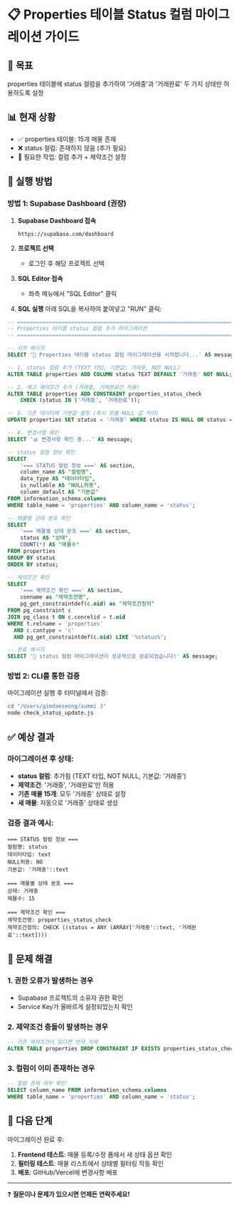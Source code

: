 # 📋 Properties 테이블 Status 컬럼 마이그레이션 가이드

## 🎯 목표
properties 테이블에 status 컬럼을 추가하여 '거래중'과 '거래완료' 두 가지 상태만 허용하도록 설정

## 📊 현재 상황
- ✅ properties 테이블: 15개 매물 존재
- ❌ status 컬럼: 존재하지 않음 (추가 필요)
- 🔧 필요한 작업: 컬럼 추가 + 제약조건 설정

## 🚀 실행 방법

### 방법 1: Supabase Dashboard (권장)

1. **Supabase Dashboard 접속**
   ```
   https://supabase.com/dashboard
   ```

2. **프로젝트 선택**
   - 로그인 후 해당 프로젝트 선택

3. **SQL Editor 접속**
   - 좌측 메뉴에서 "SQL Editor" 클릭

4. **SQL 실행**
   아래 SQL을 복사하여 붙여넣고 "RUN" 클릭:

```sql
-- ============================================================================
-- Properties 테이블 status 컬럼 추가 마이그레이션
-- ============================================================================

-- 시작 메시지
SELECT '🚀 Properties 테이블 status 컬럼 마이그레이션을 시작합니다...' AS message;

-- 1. status 컬럼 추가 (TEXT 타입, 기본값: 거래중, NOT NULL)
ALTER TABLE properties ADD COLUMN status TEXT DEFAULT '거래중' NOT NULL;

-- 2. 체크 제약조건 추가 (거래중, 거래완료만 허용)
ALTER TABLE properties ADD CONSTRAINT properties_status_check 
    CHECK (status IN ('거래중', '거래완료'));

-- 3. 기존 데이터에 기본값 설정 (혹시 모를 NULL 값 처리)
UPDATE properties SET status = '거래중' WHERE status IS NULL OR status = '';

-- 4. 변경사항 확인
SELECT '📊 변경사항 확인 중...' AS message;

-- status 컬럼 정보 확인
SELECT 
    '=== STATUS 컬럼 정보 ===' AS section,
    column_name AS "컬럼명", 
    data_type AS "데이터타입", 
    is_nullable AS "NULL허용", 
    column_default AS "기본값"
FROM information_schema.columns 
WHERE table_name = 'properties' AND column_name = 'status';

-- 매물별 상태 분포 확인
SELECT 
    '=== 매물별 상태 분포 ===' AS section,
    status AS "상태", 
    COUNT(*) AS "매물수"
FROM properties 
GROUP BY status 
ORDER BY status;

-- 제약조건 확인
SELECT 
    '=== 제약조건 확인 ===' AS section,
    conname as "제약조건명",
    pg_get_constraintdef(c.oid) as "제약조건정의"
FROM pg_constraint c
JOIN pg_class t ON c.conrelid = t.oid
WHERE t.relname = 'properties' 
  AND c.contype = 'c'
  AND pg_get_constraintdef(c.oid) LIKE '%status%';

-- 완료 메시지
SELECT '🎉 status 컬럼 마이그레이션이 성공적으로 완료되었습니다!' AS message;
```

### 방법 2: CLI를 통한 검증

마이그레이션 실행 후 터미널에서 검증:

```bash
cd "/Users/gimdaeseong/summi 3"
node check_status_update.js
```

## ✅ 예상 결과

### 마이그레이션 후 상태:
- **status 컬럼**: 추가됨 (TEXT 타입, NOT NULL, 기본값: '거래중')
- **제약조건**: '거래중', '거래완료'만 허용
- **기존 매물 15개**: 모두 '거래중' 상태로 설정
- **새 매물**: 자동으로 '거래중' 상태로 생성

### 검증 결과 예시:
```
=== STATUS 컬럼 정보 ===
컬럼명: status
데이터타입: text
NULL허용: NO
기본값: '거래중'::text

=== 매물별 상태 분포 ===
상태: 거래중
매물수: 15

=== 제약조건 확인 ===
제약조건명: properties_status_check
제약조건정의: CHECK ((status = ANY (ARRAY['거래중'::text, '거래완료'::text])))
```

## 🔧 문제 해결

### 1. 권한 오류가 발생하는 경우
- Supabase 프로젝트의 소유자 권한 확인
- Service Key가 올바르게 설정되었는지 확인

### 2. 제약조건 충돌이 발생하는 경우
```sql
-- 기존 제약조건이 있다면 먼저 삭제
ALTER TABLE properties DROP CONSTRAINT IF EXISTS properties_status_check;
```

### 3. 컬럼이 이미 존재하는 경우
```sql
-- 컬럼 존재 여부 확인
SELECT column_name FROM information_schema.columns 
WHERE table_name = 'properties' AND column_name = 'status';
```

## 🎯 다음 단계

마이그레이션 완료 후:
1. **Frontend 테스트**: 매물 등록/수정 폼에서 새 상태 옵션 확인
2. **필터링 테스트**: 매물 리스트에서 상태별 필터링 작동 확인
3. **배포**: GitHub/Vercel에 변경사항 배포

---

❓ **질문이나 문제가 있으시면 언제든 연락주세요!**